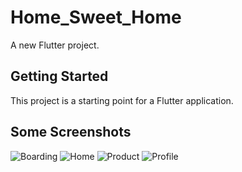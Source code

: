 # Home_Sweet_Home

A new Flutter project.

## Getting Started

This project is a starting point for a Flutter application.


## Some Screenshots

![Boarding](https://user-images.githubusercontent.com/84517697/186623987-eeb095a4-8f73-4b94-9961-34e161fcfe6b.png)
![Home](https://user-images.githubusercontent.com/84517697/186624007-8b58730e-f46a-45ec-9dd6-6750e161f251.png)
![Product](https://user-images.githubusercontent.com/84517697/186624022-df399eba-b262-4d85-bc31-708f18f153b6.png)
![Profile](https://user-images.githubusercontent.com/84517697/186624033-503f38e3-4934-432c-8a77-256b53d6b8f4.png)
